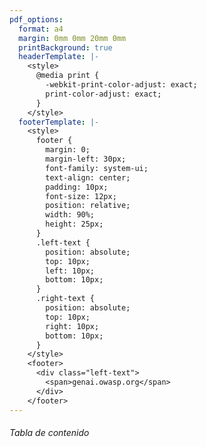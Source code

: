 ```yaml
---
pdf_options:
  format: a4
  margin: 0mm 0mm 20mm 0mm
  printBackground: true
  headerTemplate: |-
    <style>
      @media print {
        -webkit-print-color-adjust: exact;
        print-color-adjust: exact;
      }
    </style>
  footerTemplate: |-
    <style>
      footer {
        margin: 0;
        margin-left: 30px;
        font-family: system-ui;
        text-align: center;
        padding: 10px;
        font-size: 12px;
        position: relative;
        width: 90%;
        height: 25px;
      }
      .left-text {
        position: absolute;
        top: 10px;
        left: 10px;
        bottom: 10px;
      }
      .right-text {
        position: absolute;
        top: 10px;
        right: 10px;
        bottom: 10px;
      }
    </style>
    <footer>
      <div class="left-text">
        <span>genai.owasp.org</span>
      </div>
    </footer>
---
```


###### Tabla de contenido
